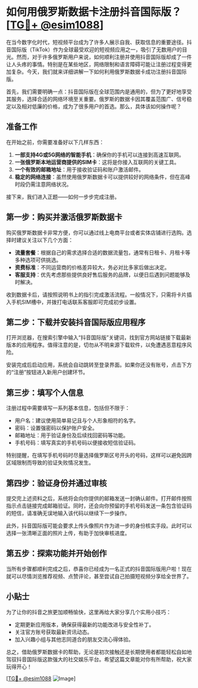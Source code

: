 # 如何用俄罗斯数据卡注册抖音国际版？[[TG💪+ @esim1088](https://t.me/s/esim1088)]

在当今数字化时代，短视频平台成为了许多人展示自我、获取信息的重要途径。抖音国际版（TikTok）作为全球最受欢迎的短视频应用之一，吸引了无数用户的目光。然而，对于许多俄罗斯用户来说，如何顺利注册并使用抖音国际版却成了一件让人头疼的事情。特别是在某些地区，网络限制和语言障碍可能让注册过程变得更加复杂。今天，我们就来详细讲解一下如何利用俄罗斯数据卡成功注册抖音国际版。

首先，我们需要明确一点：抖音国际版在全球范围内是通用的，但为了更好地享受其服务，选择合适的网络环境至关重要。俄罗斯的数据卡因其覆盖范围广、信号稳定以及相对低廉的价格，成为了很多用户的首选。那么，具体该如何操作呢？

## 准备工作

在开始之前，你需要准备好以下几样东西：

1. **一部支持4G或5G网络的智能手机**：确保你的手机可以连接到高速互联网。
2. **一张俄罗斯本地运营商提供的SIM卡**：这将是你接入互联网的关键工具。
3. **一个有效的邮箱地址**：用于接收验证码和账户激活邮件。
4. **稳定的网络连接**：虽然使用俄罗斯数据卡可以提供较好的网络条件，但在高峰时段仍需注意网络状况。

接下来，我们进入正题——如何一步步完成注册。

## 第一步：购买并激活俄罗斯数据卡

购买俄罗斯数据卡非常方便，你可以通过线上电商平台或者实体店铺进行选购。选择时建议关注以下几个方面：
- **流量套餐**：根据自己的需求选择合适的数据流量包，通常有日租卡、月租卡等多种选项可供挑选。
- **资费标准**：不同运营商的价格差异较大，务必对比多家后做出决定。
- **客服支持**：优先考虑那些提供良好售后服务的品牌，以便日后遇到问题能够及时解决。

收到数据卡后，请按照说明书上的指引完成激活流程。一般情况下，只需将卡片插入手机SIM槽中，并拨打电话联系客服即可完成初步设置。

## 第二步：下载并安装抖音国际版应用程序

打开浏览器，在搜索引擎中输入“抖音国际版”关键词，找到官方网站链接下载最新版本的应用程序。值得注意的是，切勿从不明来源下载软件，以免遭遇恶意程序风险。

安装完成后启动应用，系统会自动跳转至登录界面。如果你还没有账号，点击下方的“注册”按钮进入新用户创建环节。

## 第三步：填写个人信息

注册过程中需要填写一系列基本信息，包括但不限于：
- 用户名：建议使用简单易记且与个人形象相符的名字。
- 密码：设置强密码以保护账户安全。
- 邮箱地址：用于验证身份及后续找回密码等功能。
- 手机号码：填写真实的手机号码以便接收短信验证码。

特别提醒，在填写手机号码时尽量选择俄罗斯区号开头的号码，这样可以避免因跨区域限制而导致的验证失败情况发生。

## 第四步：验证身份并通过审核

提交完上述资料之后，系统将会向你提供的邮箱发送一封确认邮件。打开邮件按照指示点击链接完成邮箱验证。同时，还会向你预留的手机号码发送一条包含验证码的短信，请准确无误地输入该代码以继续下一步操作。

此外，抖音国际版可能会要求上传头像照片作为进一步的身份核实手段。此时可以选择一张清晰正面的照片上传，有助于加快审核进度。

## 第五步：探索功能并开始创作

当所有步骤都顺利完成之后，恭喜你已经成为一名正式的抖音国际版用户啦！现在就可以尽情浏览推荐视频、点赞评论，甚至尝试自己拍摄短视频分享给全世界了。

## 小贴士

为了让你的抖音之旅更加顺畅愉快，这里再给大家分享几个实用小技巧：
- 定期更新应用版本，确保获得最新的功能改进与安全性补丁。
- 关注官方账号获取最新资讯动态。
- 加入兴趣小组与其他志同道合的朋友交流心得体验。

总之，借助俄罗斯数据卡的帮助，无论是初次接触还是长期使用者都能轻松自如地驾驭抖音国际版这款强大的社交娱乐平台。希望这篇文章能对你有所帮助，祝大家玩得开心！

[[TG💪+ @esim1088](https://t.me/s/esim1088) ![Image](https://i.postimg.cc/4NQfJmqS/Snipaste-2025-05-13-00-14-12.png)]